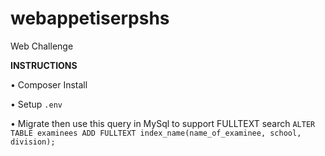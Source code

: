 # webappetiserpshs
Web Challenge

**INSTRUCTIONS**

• Composer Install

• Setup `.env`

• Migrate then use this query in MySql to support FULLTEXT search `ALTER TABLE examinees ADD FULLTEXT index_name(name_of_examinee, school, division);`
